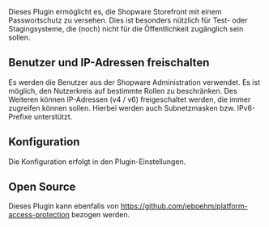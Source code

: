 Dieses Plugin ermöglicht es, die Shopware Storefront mit einem Passwortschutz zu versehen.
Dies ist besonders nützlich für Test- oder Stagingsysteme, die (noch) nicht für die Öffentlichkeit
zugänglich sein sollen.

## Benutzer und IP-Adressen freischalten

Es werden die Benutzer aus der Shopware Administration verwendet. Es ist möglich, den Nutzerkreis
auf bestimmte Rollen zu beschränken. Des Weiteren können IP-Adressen (v4 / v6) freigeschaltet werden, die
immer zugreifen können sollen. Hierbei werden auch Subnetzmasken bzw. IPv6-Prefixe unterstützt.

## Konfiguration

Die Konfiguration erfolgt in den Plugin-Einstellungen.

## Open Source

Dieses Plugin kann ebenfalls von https://github.com/jeboehm/platform-access-protection bezogen
werden.
